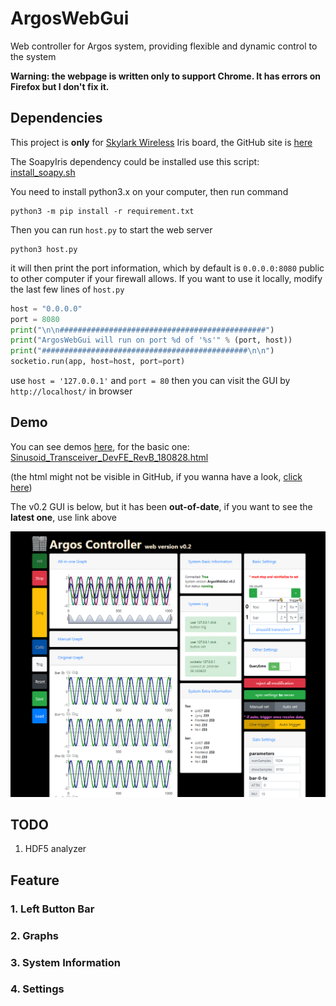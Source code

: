 # ArgosWebGui

Web controller for Argos system, providing flexible and dynamic control to the system

**Warning: the webpage is written only to support Chrome. It has errors on Firefox but I don't fix it.**

## Dependencies

This project is **only** for [Skylark Wireless](http://www.skylarkwireless.com/) Iris board, the GitHub site is [here](https://github.com/skylarkwireless)

The SoapyIris dependency could be installed use this script: [install_soapy.sh](https://github.com/skylarkwireless/sklk-soapyiris/blob/master/utils/install_soapy.sh)



You need to install python3.x on your computer, then run command

```shell
python3 -m pip install -r requirement.txt
```

Then you can run `host.py` to start the web server

```shell
python3 host.py
```

it will then print the port information, which by default is `0.0.0.0:8080` public to other computer if your firewall allows. If you want to use it locally, modify the last few lines of `host.py`

```python
host = "0.0.0.0"
port = 8080
print("\n\n##############################################")
print("ArgosWebGui will run on port %d of '%s'" % (port, host))
print("##############################################\n\n")
socketio.run(app, host=host, port=port)
```

use `host = '127.0.0.1'` and `port = 80` then you can visit the GUI by `http://localhost/` in browser

## Demo

You can see demos [here](static/docs), for the basic one: [Sinusoid_Transceiver_DevFE_RevB_180828.html](static/docs/Sinusoid_Transceiver_DevFE_RevB_180828.html)

(the html might not be visible in GitHub, if you wanna have a look, [click here](static/docs/Sinusoid_Transceiver_DevFE_RevB_180828.md))

The v0.2 GUI is below, but it has been **out-of-date**, if you want to see the **latest one**, use link above

![](static/docs/180828/pic1.png)

## TODO

1. HDF5 analyzer

## Feature

### 1. Left Button Bar

### 2. Graphs

### 3. System Information

### 4. Settings

